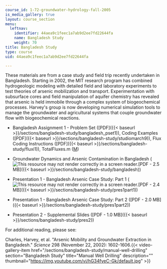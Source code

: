 ```yaml
---
course_id: 1-72-groundwater-hydrology-fall-2005
is_media_gallery: true
layout: course_section
menu:
  leftnav:
    identifier: 44aea9c1feec1a7ab9d2ee7fd22644fa
    name: Bangladesh Study
    weight: 70
title: Bangladesh Study
type: course
uid: 44aea9c1feec1a7ab9d2ee7fd22644fa

---
```


These materials are from a case study and field trip recently undertaken in Bangladesh. Starting in 2002, the MIT research program has combined hydrogeologic modeling with detailed field and laboratory experiments to test theories of arsenic mobilization and transport. Experimentation with subsurface cores and field manipulation of aquifer chemistry has revealed that arsenic is held immobile through a complex system of biogeochemical processes. Harvey's group is now developing numerical simulation tools to manage the groundwater and agricultural systems that couple groundwater flow with biogeochemical reactions.

*   Bangladesh Assignment 1 - Problem Set ([PDF]({{< baseurl >}}/sections/bangladesh-study/bangladesh_pset1)), Coding Examples ([PDF]({{< baseurl >}}/sections/bangladesh-study/studiomarch9)), Flux Coding Instructions ([PDF]({{< baseurl >}}/sections/bangladesh-study/fluxi1)), TotalFluxes.m ([M](/courses/civil-and-environmental-engineering/1-72-groundwater-hydrology-fall-2005/bangladesh-study/TotalFluxes.m))
    
*   Groundwater Dynamics and Arsenic Contamination in Bangladesh (![This resource may not render correctly in a screen reader.](/images/inacessible.gif)[PDF - 2.5 MB]({{< baseurl >}}/sections/bangladesh-study/bangladesh))
    
*   Presentation 1 - Bangladesh Arsenic Case Study: Part 1 (![This resource may not render correctly in a screen reader.](/images/inacessible.gif)[PDF - 2.4 MB]({{< baseurl >}}/sections/bangladesh-study/pres1part1))
    
*   Presentation 1 - Bangladesh Arsenic Case Study: Part 2 ([PDF - 2.0 MB]({{< baseurl >}}/sections/bangladesh-study/pres1part2))
    
*   Presentation 2 - Supplemental Slides ([PDF - 1.0 MB]({{< baseurl >}}/sections/bangladesh-study/pres2))
    

For additional reading, please see:

Charles, Harvey, et al. "Arsenic Mobility and Groundwater Extraction in Bangladesh." _Science_ 298 (November 22, 2002): 1602-1606.{{< video-gallery-item href="/sections/bangladesh-study/manual-well-drilling" section="Bangladesh Study" title="Manual Well Drilling" description="" thumbnail="https://img.youtube.com/vi/hG34fyeC-Gk/default.jpg" >}}